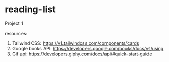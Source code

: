 # reading-list
Project 1


resources:

1. Tailwind CSS: https://v1.tailwindcss.com/components/cards
2. Google books API: https://developers.google.com/books/docs/v1/using
3. Gif api: https://developers.giphy.com/docs/api/#quick-start-guide